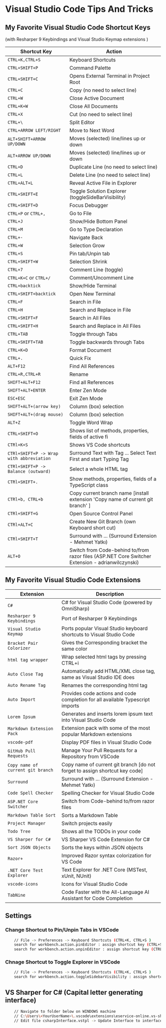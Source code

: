 # Visual Studio Code Tips And Tricks

## My Favorite Visual Studio Code Shortcut Keys

(with Resharper 9 Keybindings and Visual Studio Keymap extensions )

| Shortcut Key                               | Action                                         |
|--------------------------------------------|------------------------------------------------|
| `CTRL+K,CTRL+S`                            | Keyboard Shortcuts
| `CTRL+SHIFT+P`                             | Command Palette
| `CTRL+SHIFT+C`                             | Opens External Terminal in Project Root
| `CTRL+C`                                   | Copy (no need to select line)
| `CTRL+W`                                   | Close Active Document
| `CTRL+K+W`                                 | Close All Documents
| `CTRL+X`                                   | Cut (no need to select line)
| `CTRL+\`                                   | Split Editor
| `CTRL+ARROW LEFT/RIGHT`                    | Move to Next Word
| `ALT+SHIFT+ARROW UP/DOWN`                  | Moves (selected) line/lines up or down
| `ALT+ARROW UP/DOWN`                        | Moves (selected) line/lines up or down
| `CTRL+D`                                   | Duplicate Line (no need to select line)
| `CTRL+L`                                   | Delete Line (no need to select line)
| `CTRL+ALT+L`                               | Reveal Active File in Explorer
| `CTRL+SHIFT+E`                             | Toggle Solution Explorer (toggleSideBarVisibility)
| `CTRL+SHIFT+D`                             | Focus Debugger
| `CTRL+P` or `CTRL+,`                       | Go to File
| `CTRL+J`                                   | Show/Hide Bottom Panel
| `CTRL+M`                                   | Go to Type Declaration
| `CTRL+-`                                   | Navigate Back
| `CTRL+W`                                   | Selection Grow
| `CTRL+S`                                   | Pin tab/Unpin tab
| `CTRL+SHIFT+W`                             | Selection Shrink
| `CTRL+7`                                   | Comment Line (toggle)
| `CTRL+K+C` or `CTRL+/`                     | Comment/Uncomment Line
| `CTRL+backtick`                            | Show/Hide Terminal
| `CTRL+SHIFT+backtick`                      | Open New Terminal
| `CTRL+F`                                   | Search in File
| `CTRL+H`                                   | Search and Replace in File
| `CTRL+SHIFT+F`                             | Search in All Files
| `CTRL+SHIFT+H`                             | Search and Replace in All Files
| `CTRL+TAB`                                 | Toggle through Tabs
| `CTRL+SHIFT+TAB`                           | Toggle backwards through Tabs
| `CTRL+K+D`                                 | Format Document
| `CTRL+.`                                   | Quick Fix
| `ALT+F12`                                  | Find All References
| `CTRL+R,CTRL+R`                            | Rename  
| `SHIFT+ALT+F12`                            | Find all References
| `SHIFT+ALT+ENTER`                          | Enter Zen Mode
| `ESC+ESC`                                  | Exit Zen Mode
| `SHIFT+ALT+(arrow key)`                    | Column (box) selection
| `SHIFT+ALT+(drag mouse)`                   | Column (box) selection
| `ALT+Z`                                    | Toggle Word Wrap
| `CTRL+SHIFT+O`                             | Shows list of methods, properties, fields of active fi
| `CTRl+K+S`                                 | Shows VS Code shortcuts
| `CTRl+SHIFT+P -> Wrap with abbreviation`   | Surround Text with Tag ... Select Text First and start Typing Tag
| `CTRl+SHIFT+P -> Balance (outward)`        | Select a whole HTML tag
| `CTRl+SHIFT+.`                             | Show methods, properties, fields of a TypeScript class
| `CTRl+b, CTRL+b`                           | Copy current branch name [install extension 'Copy name of current git branch' ]
| `CTRl+SHIFT+G`                             | Open Source Control Panel
| `CTRl+ALT+C`                               | Create New Git Branch (own Keyboard short cut)
| `CTRl+SHIFT+T`                             | Surround with ... (Surround Extension - Mehmet Yatkı)
| `ALT+O`                                    | Switch from Code-behind to/from razor files (ASP.NET Core Switcher Extension - adrianwilczynski)

## My Favorite Visual Studio Code Extensions

| Extension                                  | Description                                    |
|--------------------------------------------|------------------------------------------------|
| `C#`                                       | C# for Visual Studio Code (powered by OmniSharp)
| `Resharper 9 Keybindings`                  | Port of Resharper 9 Keybindings
| `Visual Studio Keymap`                     | Ports popular Visual Studio keyboard shortcuts to Visual Studio Code
| `Bracket Pair Colorizer`                   | Gives the Corresponding bracket the same color
| `html tag wrapper`                         | Wrap selected html tags by pressing CTRL+i
| `Auto Close Tag`                           | Automatically add HTML/XML close tag, same as Visual Studio IDE does
| `Auto Rename Tag`                          | Renames the corresponding html tag
| `Auto Import`                              | Provides code actions and code completion for all available Typescript imports
| `Lorem Ipsum`                              | Generates and inserts lorem ipsum text into Visual Studio Code
| `Markdown Extension Pack`                  | Extension pack with some of the most popular Markdown extensions
| `vscode-pdf`                               | Display PDF files in Visual Studio Code
| `GitHub Pull Requests`                     | Manage Your Pull Requests for a Repository from VSCode
| `Copy name of current git branch`          | Copy name of current git branch [do not forget to assign shortcut key code]
| `Surround`                                 | Surround with ... (Surround Extension - Mehmet Yatkı)
| `Code Spell Checker`                       | Spelling Checker for Visual Studio Code
| `ASP.NET Core Switcher`                    | Switch from Code-behind to/from razor files
| `Markdown Table Sort`                      | Sorts a Markdown Table
| `Project Manager`                          | Switch projects easily
| `Todo Tree`                                | Shows all the TODOs in your code
| `VS Sharper for C#`                        | VS Sharper VS Code Extension for C#
| `Sort JSON Objects`                        | Sorts the keys within JSON objects
| `Razor+`                                   | Improved Razor syntax colorization for VS Code
| `.NET Core Test Explorer`                  | Text Explorer for .NET Core (MSTest, xUnit, NUnit)
| `vscode-icons`                             | Icons for Visual Studio Code
| `TabNine`                                  | Code Faster with the All-Language AI Assistant for Code Completion

## Settings

### Change Shortcut to Pin/Unpin Tabs in VSCode

```bash
    // File -> Preferences -> Keyboard Shortcuts (CTRL+K, CTRL+S )
    search for workbench.action.pinEditor : assign shortcut key (CTRL+S)
    search for workbench.action.unpinEditor : assign shortcut key (CTRL+S)
```

### Chnage Shortcut to Toggle Explorer in VSCode

```bash
    // File -> Preferences -> Keyboard Shortcuts (CTRL+K, CTRL+S )
    search for workbench.action.toggleSidebarVisibility : assign shortcut key (CTRL+SHIFT+E)
```

## VS Sharper for C# (Capital letter generating interface)

```bash
    // Navigate to folder below on WINDOWS machine
    // C:\Users\<YourUserName>\.vscode\extensions\eservice-online.vs-sharper-0.2.0\templates
    // Edit file csharpInterface.vstpl -> Update Interface to interface

```
